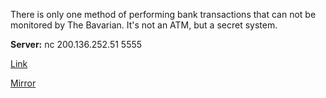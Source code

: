 
There is only one method of performing bank transactions that can not be monitored by The Bavarian. It's not an ATM, but a secret system.

**Server:** nc 200.136.252.51 5555

[Link](https://cloud.ufscar.br:8080/v1/AUTH_c93b694078064b4f81afd2266a502511/static.pwn2win.party/gcm_878047832c354fb1ad1b40c8fdab9c63f363314c45571fd84e4cfd9bf9dfeb25.tar.gz)

[Mirror](https://static.pwn2win.party/gcm_878047832c354fb1ad1b40c8fdab9c63f363314c45571fd84e4cfd9bf9dfeb25.tar.gz)
